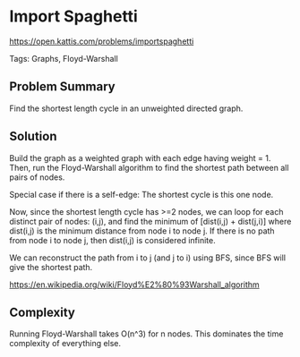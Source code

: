 # Import Spaghetti

https://open.kattis.com/problems/importspaghetti

Tags: Graphs, Floyd-Warshall

## Problem Summary

Find the shortest length cycle in an unweighted directed graph.

## Solution

Build the graph as a weighted graph with each edge having weight = 1. Then, run
the Floyd-Warshall algorithm to find the shortest path between all pairs of
nodes.

Special case if there is a self-edge: The shortest cycle is this one node.

Now, since the shortest length cycle has >=2 nodes, we can loop for each
distinct pair of nodes: (i,j), and find the minimum of [dist(i,j) + dist(j,i)]
where dist(i,j) is the minimum distance from node i to node j. If there is no
path from node i to node j, then dist(i,j) is considered infinite.

We can reconstruct the path from i to j (and j to i) using BFS, since BFS will
give the shortest path.

https://en.wikipedia.org/wiki/Floyd%E2%80%93Warshall_algorithm

## Complexity

Running Floyd-Warshall takes O(n^3) for n nodes. This dominates the time
complexity of everything else.
